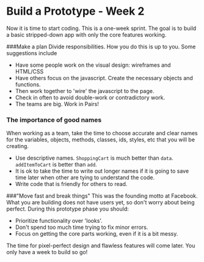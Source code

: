 # Build a Prototype - Week 2

Now it is time to start coding. This is a one-week sprint. The goal is to build a basic stripped-down app with only the core features working.

###Make a plan
Divide responsibilities. How you do this is up to you. Some suggestions include

- Have some people work on the visual design: wireframes and HTML/CSS
- Have others focus on the javascript. Create the necessary objects and functions.
- Then work together to 'wire' the javascript to the page.
- Check in often to avoid double-work or contradictory work.
- The teams are big. Work in Pairs!

### The importance of good names
When working as a team, take the time to choose accurate and clear names for the variables, objects, methods, classes, ids, styles, etc that you will be creating.


- Use descriptive names. `ShoppingCart` is much better than `data`. `addItemToCart` is better than `add`.
- It is ok to take the time to write out longer names if it is going to save time later when other are tying to understand the code.
- Write code that is friendly for others to read.

###"Move fast and break things"
This was the founding motto at Facebook. What you are building does not have users yet, so don't worry about being perfect. During this prototype phase you should:
- Prioritize functionality over 'looks'.
- Don't spend too much time trying to fix minor errors.
- Focus on getting the core parts working, even if it is a bit messy.

The time for pixel-perfect design and flawless features will come later. You only have a week to build so go!
